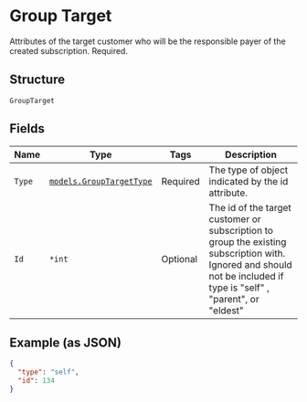 
# Group Target

Attributes of the target customer who will be the responsible payer of the created subscription. Required.

## Structure

`GroupTarget`

## Fields

| Name | Type | Tags | Description |
|  --- | --- | --- | --- |
| `Type` | [`models.GroupTargetType`](../../doc/models/group-target-type.md) | Required | The type of object indicated by the id attribute. |
| `Id` | `*int` | Optional | The id of the target customer or subscription to group the existing subscription with. Ignored and should not be included if type is "self" , "parent", or "eldest" |

## Example (as JSON)

```json
{
  "type": "self",
  "id": 134
}
```

